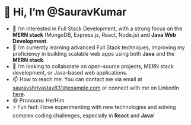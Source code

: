 # 👋 Hi, I’m @SauravKumar

- 👀 I’m interested in Full Stack Development, with a strong focus on the **MERN stack** (MongoDB, Express.js, React, Node.js) and **Java Web Development**.
- 🌱 I’m currently learning advanced Full Stack techniques, improving my proficiency in building scalable web apps using both **Java** and the **MERN stack**.
- 💞️ I’m looking to collaborate on open-source projects, MERN stack development, or Java-based web applications.
- 📫 How to reach me: You can contact me via email at sauravshrivastav831@example.com or connect with me on LinkedIn [here](https://www.linkedin.com/in/saurav-shrivastav-/).
- 😄 Pronouns: He/Him
- ⚡ Fun fact: I love experimenting with new technologies and solving complex coding challenges, especially in **React** and **Java**!

<!---
Saurav2129737/Saurav2129737 is a ✨ special ✨ repository because its `README.md` (this file) appears on your GitHub profile.
You can click the Preview link to take a look at your changes.
--->
